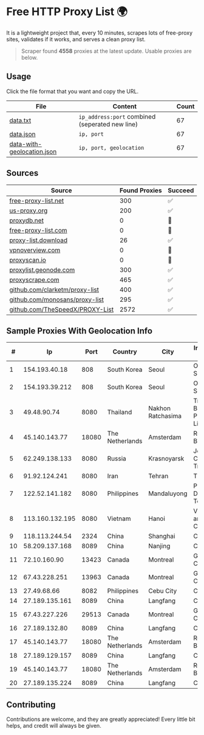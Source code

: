 
# Free HTTP Proxy List 🌍

It is a lightweight project that, every 10 minutes, scrapes lots of free-proxy sites, validates if it works, and serves a clean proxy list.


> Scraper found **4558** proxies at the latest update. Usable proxies are below.

## Usage

Click the file format that you want and copy the URL.


|File|Content|Count|
|----|-------|-----|
|[data.txt](https://raw.githubusercontent.com/themiralay/Proxy-List-World/master/data.txt)|`ip_address:port` combined (seperated new line)|67|
|[data.json](https://raw.githubusercontent.com/themiralay/Proxy-List-World/master/data.json)|`ip, port`|67|
|[data-with-geolocation.json](https://raw.githubusercontent.com/themiralay/Proxy-List-World/master/data-with-geolocation.json)|`ip, port, geolocation`|67|

## Sources

|Source|Found Proxies|Succeed|
|------|-------------|-------|
|[free-proxy-list.net](https://free-proxy-list.net)|300|✅|
|[us-proxy.org](https://www.us-proxy.org)|200|✅|
|[proxydb.net](http://proxydb.net)|0|🚫|
|[free-proxy-list.com](https://free-proxy-list.com/?page=&port=&type%5B%5D=http&type%5B%5D=https&up_time=0&search=Search)|0|🚫|
|[proxy-list.download](https://www.proxy-list.download/HTTP)|26|✅|
|[vpnoverview.com](https://vpnoverview.com/privacy/anonymous-browsing/free-proxy-servers)|0|🚫|
|[proxyscan.io](https://www.proxyscan.io)|0|🚫|
|[proxylist.geonode.com](https://proxylist.geonode.com/api/proxy-list?limit=300&page=1&sort_by=lastChecked&sort_type=desc&protocols=http,https)|300|✅|
|[proxyscrape.com](https://api.proxyscrape.com/v2/?request=displayproxies&protocol=http&timeout=10000&country=all&ssl=all&anonymity=all)|465|✅|
|[github.com/clarketm/proxy-list](https://raw.githubusercontent.com/clarketm/proxy-list/master/proxy-list-raw.txt)|400|✅|
|[github.com/monosans/proxy-list](https://raw.githubusercontent.com/monosans/proxy-list/main/proxies/http.txt)|295|✅|
|[github.com/TheSpeedX/PROXY-List](https://raw.githubusercontent.com/TheSpeedX/PROXY-List/master/http.txt)|2572|✅|


## Sample Proxies With Geolocation Info

|#|Ip|Port|Country|City|Internet Service Provider|
|-|--|----|-------|----|-------------------------|
|1|154.193.40.18|808|South Korea|Seoul|Octopus Web Solution Inc|
|2|154.193.39.212|808|South Korea|Seoul|Octopus Web Solution Inc|
|3|49.48.90.74|8080|Thailand|Nakhon Ratchasima|Triple T Broadband Public Company Limited|
|4|45.140.143.77|18080|The Netherlands|Amsterdam|RoyaleHosting BV|
|5|62.249.138.133|8080|Russia|Krasnoyarsk|Joint Stock Company TransTeleCom|
|6|91.92.124.241|8080|Iran|Tehran|TIC|
|7|122.52.141.182|8080|Philippines|Mandaluyong|Philippine Long Distance Telephone Co.|
|8|113.160.132.195|8080|Vietnam|Hanoi|VietNam Post and Telecom Corporation|
|9|118.113.244.54|2324|China|Shanghai|Chinanet|
|10|58.209.137.168|8089|China|Nanjing|China Telecom|
|11|72.10.160.90|13423|Canada|Montreal|GloboTech Communications|
|12|67.43.228.251|13963|Canada|Montreal|GloboTech Communications|
|13|27.49.68.66|8082|Philippines|Cebu City|Converge ICT|
|14|27.189.135.161|8089|China|Langfang|Chinanet|
|15|67.43.227.226|29513|Canada|Montreal|GloboTech Communications|
|16|27.189.132.80|8089|China|Langfang|Chinanet|
|17|45.140.143.77|18080|The Netherlands|Amsterdam|RoyaleHosting BV|
|18|27.189.129.157|8089|China|Langfang|Chinanet|
|19|45.140.143.77|18080|The Netherlands|Amsterdam|RoyaleHosting BV|
|20|27.189.135.224|8089|China|Langfang|Chinanet|



## Contributing

Contributions are welcome, and they are greatly appreciated! Every
little bit helps, and credit will always be given.

